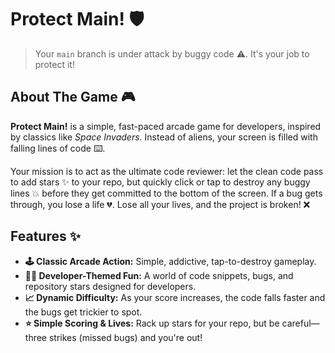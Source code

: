 # Protect Main! 🛡️

> Your `main` branch is under attack by buggy code ⚠️. It's your job to protect it!

## About The Game 🎮

**Protect Main!** is a simple, fast-paced arcade game for developers, inspired by classics like _Space Invaders_. Instead of aliens, your screen is filled with falling lines of code ⌨️.

Your mission is to act as the ultimate code reviewer: let the clean code pass to add stars ✨ to your repo, but quickly click or tap to destroy any buggy lines 💥 before they get committed to the bottom of the screen. If a bug gets through, you lose a life 💔. Lose all your lives, and the project is broken! ❌

## Features ✨

- **🕹️ Classic Arcade Action:** Simple, addictive, tap-to-destroy gameplay.
- **👩‍💻 Developer-Themed Fun:** A world of code snippets, bugs, and repository stars designed for developers.
- **📈 Dynamic Difficulty:** As your score increases, the code falls faster and the bugs get trickier to spot.
- **⭐ Simple Scoring & Lives:** Rack up stars for your repo, but be careful—three strikes (missed bugs) and you're out!
